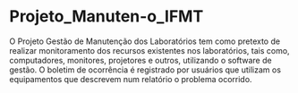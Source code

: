 # Projeto_Manuten-o_IFMT

O Projeto Gestão de Manutenção dos Laboratórios tem como pretexto de
realizar monitoramento dos recursos existentes nos laboratórios, tais como,
computadores, monitores, projetores e outros, utilizando o software de gestão.
O boletim de ocorrência é registrado por usuários que utilizam os equipamentos
que descrevem num relatório o problema ocorrido.
